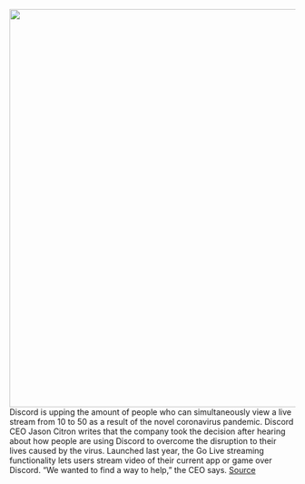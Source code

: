<img src='https://cdn.vox-cdn.com/thumbor/QvZ6_GU8f4oGyC8u6gmb7QPncDo=/0x0:2658x1498/1200x800/filters:focal(1117x537:1541x961)/cdn.vox-cdn.com/uploads/chorus_image/image/66488712/Screen_Shot_2019_09_13_at_10.50.45_AM.0.png' width='700px' /><br/>
Discord is upping the amount of people who can simultaneously view a live stream from 10 to 50 as a result of the novel coronavirus pandemic. Discord CEO Jason Citron writes that the company took the decision after hearing about how people are using Discord to overcome the disruption to their lives caused by the virus. Launched last year, the Go Live streaming functionality lets users stream video of their current app or game over Discord. “We wanted to find a way to help,” the CEO says.
<a href='https://www.theverge.com/2020/3/12/21176323/discord-go-live-streaming-feature-coronavirus-covid-19'> Source <a/>